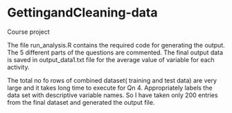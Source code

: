 # GettingandCleaning-data
Course project

The file run_analysis.R contains the required code for generating the output. The 5 different parts of the questions are commented.
The final output data is saved in output_data1.txt file for the average value of variable for each activity.

The total no fo rows of combined dataset( training and test data) are very large and it takes long time to execute for 
Qn 4. Appropriately labels the data set with descriptive variable names.
So I have taken only 200 entries from the final dataset and generated the output file.


